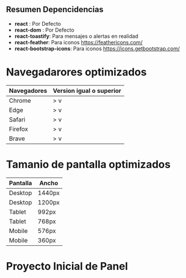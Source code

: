 ## Resumen Depencidencias
- <b>react</b> : Por Defecto
- <b>react-dom</b> : Por Defecto
- <b>react-toastify</b>: Para mensajes o alertas en realidad
- <b>react-feather</b>: Para iconos https://feathericons.com/
- <b>react-bootstrap-icons</b>: Para iconos  https://icons.getbootstrap.com/

# Navegadarores optimizados

| Navegadores | Version igual o superior |
| ------------- | ------------- |
| Chrome  | > v  |
| Edge  | > v  |
| Safari  | > v  |
| Firefox  | > v  |
| Brave  | > v  |

# Tamanio de pantalla optimizados

| Pantalla | Ancho    |
| -------- | -------- |
| Desktop  | 1440px   |
| Desktop  | 1200px   |
| Tablet  | 992px   |
| Tablet  | 768px   |
| Mobile  | 576px   |
| Mobile  | 360px   |

# Proyecto Inicial de Panel
